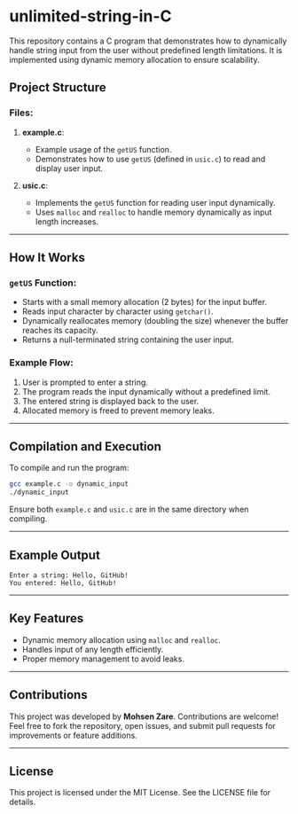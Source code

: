 # unlimited-string-in-C

This repository contains a C program that demonstrates how to dynamically handle string input from the user without predefined length limitations. It is implemented using dynamic memory allocation to ensure scalability.

## Project Structure

### Files:
1. **example.c**:
   - Example usage of the `getUS` function.
   - Demonstrates how to use `getUS` (defined in `usic.c`) to read and display user input.

2. **usic.c**:
   - Implements the `getUS` function for reading user input dynamically.
   - Uses `malloc` and `realloc` to handle memory dynamically as input length increases.

---

## How It Works

### `getUS` Function:
- Starts with a small memory allocation (2 bytes) for the input buffer.
- Reads input character by character using `getchar()`.
- Dynamically reallocates memory (doubling the size) whenever the buffer reaches its capacity.
- Returns a null-terminated string containing the user input.

### Example Flow:
1. User is prompted to enter a string.
2. The program reads the input dynamically without a predefined limit.
3. The entered string is displayed back to the user.
4. Allocated memory is freed to prevent memory leaks.

---

## Compilation and Execution

To compile and run the program:

```bash
gcc example.c -o dynamic_input
./dynamic_input
```

Ensure both `example.c` and `usic.c` are in the same directory when compiling.

---

## Example Output

```text
Enter a string: Hello, GitHub!
You entered: Hello, GitHub!
```

---

## Key Features
- Dynamic memory allocation using `malloc` and `realloc`.
- Handles input of any length efficiently.
- Proper memory management to avoid leaks.

---

## Contributions
This project was developed by **Mohsen Zare**. Contributions are welcome! Feel free to fork the repository, open issues, and submit pull requests for improvements or feature additions.

---

## License
This project is licensed under the MIT License. See the LICENSE file for details.
